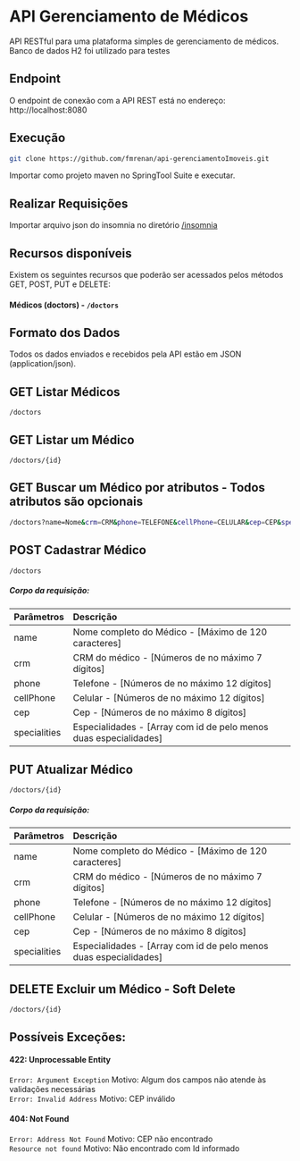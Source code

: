 # API Gerenciamento de Médicos
API RESTful para uma plataforma simples de gerenciamento de médicos.<br>
Banco de dados H2 foi utilizado para testes 

## Endpoint
O endpoint de conexão com a API REST está no endereço: http://localhost:8080

## Execução
```bash
git clone https://github.com/fmrenan/api-gerenciamentoImoveis.git
```
Importar como projeto maven no SpringTool Suite e executar.

## Realizar Requisições
Importar arquivo json do insomnia no diretório [/insomnia](https://github.com/fmrenan/api-doctorsmanagement/blob/main/insomnia/Insomnia_2021-06-22.json)

## Recursos disponíveis
Existem os seguintes recursos que poderão ser acessados pelos métodos GET, POST, PUT e DELETE:<br>
#### Médicos (doctors) - `/doctors`

## Formato dos Dados
Todos os dados enviados e recebidos pela API estão em JSON (application/json).

## GET Listar Médicos
`/doctors`

## GET Listar um Médico
`/doctors/{id}`

## GET Buscar um Médico por atributos - Todos atributos são opcionais
```bash
/doctors?name=Nome&crm=CRM&phone=TELEFONE&cellPhone=CELULAR&cep=CEP&specialty=Nome da especialidade
```

## POST Cadastrar Médico
`/doctors`
##### Corpo da requisição: 
Parâmetros | Descrição
:-------   | :------
name       | Nome completo do Médico  - [Máximo de 120 caracteres]
crm        | CRM do médico -            [Números de no máximo 7 dígitos]
phone      | Telefone -                 [Números de no máximo 12 dígitos]
cellPhone  | Celular -                  [Números de no máximo 12 dígitos]
cep        | Cep -                      [Números de no máximo 8 dígitos]
specialities | Especialidades -         [Array com id de pelo menos duas especialidades]

## PUT Atualizar Médico
`/doctors/{id}`
##### Corpo da requisição: 
Parâmetros | Descrição
:-------   | :------
name       | Nome completo do Médico  - [Máximo de 120 caracteres]
crm        | CRM do médico -            [Números de no máximo 7 dígitos]
phone      | Telefone -                 [Números de no máximo 12 dígitos]
cellPhone  | Celular -                  [Números de no máximo 12 dígitos]
cep        | Cep -                      [Números de no máximo 8 dígitos]
specialities | Especialidades -         [Array com id de pelo menos duas especialidades]

## DELETE Excluir um Médico - Soft Delete
`/doctors/{id}`

## Possíveis Exceções: 
#### 422: Unprocessable Entity
`Error: Argument Exception` Motivo: Algum dos campos não atende às validações necessárias<br>
`Error: Invalid Address` Motivo: CEP inválido

#### 404: Not Found
`Error: Address Not Found` Motivo: CEP não encontrado<br>
`Resource not found` Motivo: Não encontrado com Id informado
